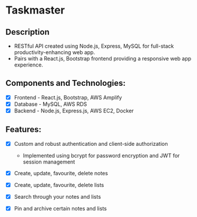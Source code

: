# Taskmaster

## Description
- RESTful API created using Node.js, Express, MySQL for full-stack productivity-enhancing web app.
- Pairs with a React.js, Bootstrap frontend providing a responsive web app experience.

## Components and Technologies:
- [x] Frontend - React.js, Bootstrap, AWS Amplify
- [x] Database - MySQL, AWS RDS
- [x] Backend - Node.js, Express.js, AWS EC2, Docker

## Features:
- [x] Custom and robust authentication and client-side authorization
  - Implemented using bcrypt for password encryption and JWT for session management
- [x] Create, update, favourite, delete notes
- [x] Create, update, favourite, delete lists
- [x] Search through your notes and lists
- [x] Pin and archive certain notes and lists
 
